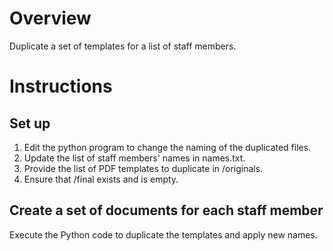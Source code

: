 # Overview
Duplicate a set of templates for a list of staff members.

# Instructions

## Set up
1. Edit the python program to change the naming of the duplicated files.
2. Update the list of staff members' names in names.txt.
3. Provide the list of PDF templates to duplicate in /originals.
4. Ensure that /final exists and is empty.

## Create a set of documents for each staff member
Execute the Python code to duplicate the templates and apply new names.
